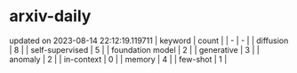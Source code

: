 # arxiv-daily
updated on 2023-08-14 22:12:19.119711
| keyword | count |
| - | - |
| diffusion | 8 |
| self-supervised | 5 |
| foundation model | 2 |
| generative | 3 |
| anomaly | 2 |
| in-context | 0 |
| memory | 4 |
| few-shot | 1 |
